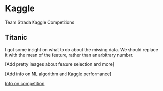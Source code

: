 # Kaggle
Team Strada Kaggle Competitions

## Titanic
I got some insight on what to do about the missing data. We should replace it with the mean of the feature, rather than an arbitrary number.

[Add pretty images about feature selection and more]

[Add info on ML algorithm and Kaggle performance]

[Info on competition](https://www.kaggle.com/c/titanic)
